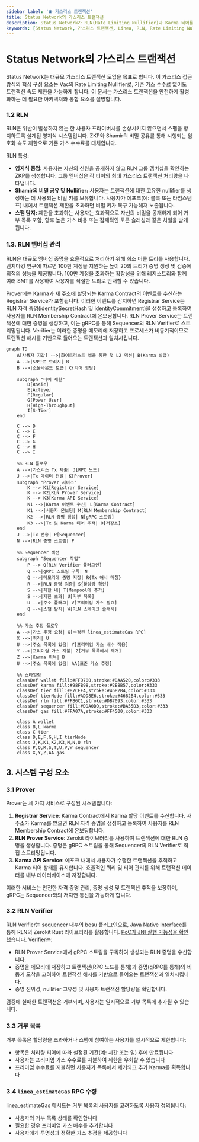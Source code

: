 ```yaml
---
sidebar_label: '⛽ 가스리스 트랜잭션'
title: Status Network의 가스리스 트랜잭션
description: Status Network가 RLN(Rate Limiting Nullifier)과 Karma 티어를 사용하여 스팸 방지와 공정한 사용을 위한 가스리스 트랜잭션을 구현하는 방법을 알아보세요.
keywords: [Status Network, 가스리스 트랜잭션, Linea, RLN, Rate Limiting Nullifier, Karma, 영지식 증명, ZKP, 소울바운드 토큰, 블록체인, 레이어 2, L2, 스팸 방지]
---
```


# Status Network의 가스리스 트랜잭션

Status Network는 대규모 가스리스 트랜잭션 도입을 목표로 합니다. 이 가스리스 접근 방식의 핵심 구성 요소는 Vac의 Rate Limiting Nullifier로, 기존 가스 수수료 없이도 트랜잭션 속도 제한을 가능하게 합니다. 이 문서는 가스리스 트랜잭션을 안전하게 활성화하는 데 필요한 아키텍처와 통합 요소를 설명합니다.

### 1.2 RLN

RLN은 위반이 발생하지 않는 한 사용자 프라이버시를 손상시키지 않으면서 스팸을 방지하도록 설계된 영지식 시스템입니다. ZKP와 Shamir의 비밀 공유를 통해 시행되는 암호화 속도 제한으로 기존 가스 수수료를 대체합니다.

RLN 특성:

- **영지식 증명:** 사용자는 자신의 신원을 공개하지 않고 RLN 그룹 멤버십을 확인하는 ZKP를 생성합니다. 그룹 멤버십은 각 티어의 최대 가스리스 트랜잭션 처리량을 나타냅니다.
- **Shamir의 비밀 공유 및 Nullifier:** 사용자는 트랜잭션에 대한 고유한 nullifier를 생성하는 데 사용되는 비밀 키를 보유합니다. 사용자가 에포크(예: 블록 또는 타임스탬프) 내에서 트랜잭션 제한을 초과하면 비밀 키가 복구 가능해져 노출됩니다.
- **스팸 탐지:** 제한을 초과하는 사용자는 효과적으로 자신의 비밀을 공개하게 되어 거부 목록 포함, 향후 높은 가스 비용 또는 잠재적인 토큰 슬래싱과 같은 처벌을 받게 됩니다.

### 1.3. RLN 멤버십 관리

RLN은 대규모 멤버십 증명을 효율적으로 처리하기 위해 희소 머클 트리를 사용합니다. 벤치마킹 연구에 따르면 100만 계정을 지원하는 높이 20의 트리가 증명 생성 및 검증에 최적의 성능을 제공합니다. 100만 계정을 초과하는 확장성을 위해 레지스트리와 함께 여러 SMT를 사용하여 사용자를 적절한 트리로 안내할 수 있습니다.

Prover에는 Karma가 새 주소에 할당되는 Karma Contract의 이벤트를 수신하는 Registrar Service가 포함됩니다. 이러한 이벤트를 감지하면 Registrar Service는 RLN 자격 증명(identitySecretHash 및 identityCommitment)을 생성하고 등록하여 사용자를 RLN Membership Contract에 온보딩합니다. RLN Prover Service는 트랜잭션에 대한 증명을 생성하고, 이는 gRPC를 통해 Sequencer의 RLN Verifier로 스트리밍됩니다. Verifier는 이러한 증명을 메모리에 저장하고 프로세스가 비동기적이므로 트랜잭션 해시를 기반으로 들어오는 트랜잭션과 일치시킵니다.

```mermaid
graph TD
    A[사용자 지갑] -->|화이트리스트 앱을 통한 첫 L2 액션| B(Karma 발급)
    A -->|SN으로 브리지| B
    B -->|소울바운드 토큰| C{티어 할당}

    subgraph "티어 제한"
        D[Basic]
        E[Active]
        F[Regular]
        G[Power User]
        H[High-Throughput]
        I[S-Tier]
    end

    C --> D
    C --> E
    C --> F
    C --> G
    C --> H
    C --> I

    %% RLN 플로우
    A -->|가스리스 Tx 제출| J[RPC 노드]
    J -->|Tx 데이터 전달| K[Prover]
    subgraph "Prover 서비스"
        K --> K1[Registrar Service]
        K --> K2[RLN Prover Service]
        K --> K3[Karma API Service]
        K1 -->|Karma 이벤트 수신| L[Karma Contract]
        K1 -->|사용자 온보딩| M[RLN Membership Contract]
        K2 -->|RLN 증명 생성| N[gRPC 스트림]
        K3 -->|Tx 및 Karma 티어 추적| O[저장소]
    end
    J -->|Tx 전송| P[Sequencer]
    N -->|RLN 증명 스트림| P

    %% Sequencer 섹션
    subgraph "Sequencer 작업"
        P --> Q[RLN Verifier 플러그인]
        Q -->|gRPC 스트림 구독| N
        Q -->|메모리에 증명 저장| R{Tx 해시 매칭}
        R -->|RLN 증명 검증| S{할당량 확인}
        S -->|제한 내| T[Mempool에 추가]
        S -->|제한 초과| U[거부 목록]
        U -->|주소 플래그| V[프리미엄 가스 필요]
        Q -->|스팸 탐지| W[RLN 스테이크 슬래시]
    end

    %% 가스 추정 플로우
    A -->|가스 추정 요청| X[수정된 linea_estimateGas RPC]
    X -->|쿼리| U
    U -->|주소 목록에 있음| Y[프리미엄 가스 배수 적용]
    Y -->|프리미엄 가스 지불| Z[거부 목록에서 제거]
    Z -->|Karma 획득| B
    U -->|주소 목록에 없음| AA[표준 가스 추정]

    %% 스타일링
    classDef wallet fill:#FFD700,stroke:#DAA520,color:#333
    classDef karma fill:#98FB98,stroke:#2E8B57,color:#333
    classDef tier fill:#87CEFA,stroke:#4682B4,color:#333
    classDef tierNode fill:#ADD8E6,stroke:#4682B4,color:#333
    classDef rln fill:#FFB6C1,stroke:#DB7093,color:#333
    classDef sequencer fill:#DDA0DD,stroke:#BA55D3,color:#333
    classDef gas fill:#FFA07A,stroke:#FF4500,color:#333

    class A wallet
    class B,L karma
    class C tier
    class D,E,F,G,H,I tierNode
    class J,K,K1,K2,K3,M,N,O rln
    class P,Q,R,S,T,U,V,W sequencer
    class X,Y,Z,AA gas
```

## 3. 시스템 구성 요소

### 3.1 Prover

Prover는 세 가지 서비스로 구성된 시스템입니다:

1. **Registrar Service**: Karma Contract에서 Karma 할당 이벤트를 수신합니다. 새 주소가 Karma를 받으면 RLN 자격 증명을 생성하고 등록하여 사용자를 RLN Membership Contract에 온보딩합니다.
2. **RLN Prover Service**: Zerokit 라이브러리를 사용하여 트랜잭션에 대한 RLN 증명을 생성합니다. 증명은 gRPC 스트림을 통해 Sequencer의 RLN Verifier로 직접 스트리밍됩니다.
3. **Karma API Service**: 에포크 내에서 사용자가 수행한 트랜잭션을 추적하고 Karma 티어 상태를 유지합니다. 효율적인 쿼리 및 티어 관리를 위해 트랜잭션 데이터를 내부 데이터베이스에 저장합니다.

이러한 서비스는 안전한 자격 증명 관리, 증명 생성 및 트랜잭션 추적을 보장하며, gRPC는 Sequencer와의 저지연 통신을 가능하게 합니다.

### 3.2 RLN Verifier

RLN Verifier는 sequencer 내부의 besu 플러그인으로, Java Native Interface를 통해 RLN의 Zerokit Rust 라이브러리를 활용합니다. [PoC가 JNI 실행 가능성을 확인했습니다.](https://github.com/nadeemb53/verify-rln-proofs-java)
Verifier는:

- RLN Prover Service에서 gRPC 스트림을 구독하여 생성되는 RLN 증명을 수신합니다.
- 증명을 메모리에 저장하고 트랜잭션(RPC 노드를 통해)과 증명(gRPC를 통해)의 비동기 도착을 고려하여 트랜잭션 해시를 기반으로 들어오는 트랜잭션과 일치시킵니다.
- 증명 진위성, nullifier 고유성 및 사용자 트랜잭션 할당량을 확인합니다.

검증에 실패한 트랜잭션은 거부되며, 사용자는 일시적으로 거부 목록에 추가될 수 있습니다.

### 3.3 거부 목록

거부 목록은 할당량을 초과하거나 스팸에 참여하는 사용자를 일시적으로 제한합니다:

- 항목은 처리량 티어에 따라 설정된 기간(예: 시간 또는 일) 후에 만료됩니다
- 사용자는 프리미엄 가스 수수료를 지불하여 제한을 우회할 수 있습니다
- 프리미엄 수수료를 지불하면 사용자가 목록에서 제거되고 추가 Karma를 획득합니다

### 3.4 `linea_estimateGas` RPC 수정

linea_estimateGas 메서드는 거부 목록의 사용자를 고려하도록 사용자 정의됩니다:

- 사용자의 거부 목록 상태를 확인합니다
- 필요한 경우 프리미엄 가스 배수를 추가합니다
- 사용자에게 투명성과 정확한 가스 추정을 제공합니다 